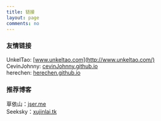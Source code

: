 ```yaml
---
title: 链接
layout: page
comments: no
---
```


### 友情链接

UnkelTao: [www.unkeltao.com](http://www.unkeltao.com/)  
CevinJohnny: [cevinJohnny.github.io](http://cevinJohnny.github.io)  
herechen: [herechen.github.io](http://herechen.github.io/)

### 推荐博客

草依山：[jser.me](http://jser.me/)  
Seeksky：[xujinlai.tk](http://xujinlai.tk/)


